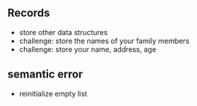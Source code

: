 
## Records

* store other data structures
* challenge: store the names of your family members
* challenge: store your name, address, age

## semantic error
* reinitialize empty list
